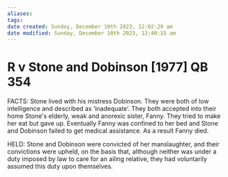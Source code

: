 ```yaml
---
aliases: 
tags: 
date created: Sunday, December 10th 2023, 12:02:29 am
date modified: Sunday, December 10th 2023, 12:40:15 am
---
```


# R v Stone and Dobinson [1977] QB 354

FACTS: Stone lived with his mistress Dobinson. They were both of low intelligence and described as ‘inadequate’. They both accepted into their home Stone's elderly, weak and anorexic sister, Fanny. They tried to make her eat but gave up. Eventually Fanny was confined to her bed and Stone and Dobinson failed to get medical assistance. As a result Fanny died.

HELD: Stone and Dobinson were convicted of her manslaughter, and their convictions were upheld, on the basis that, although neither was under a duty imposed by law to care for an ailing relative, they had voluntarily assumed this duty upon themselves.
